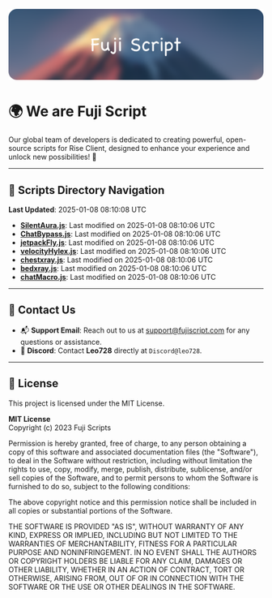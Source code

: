![Banner](.github/b.webp)

# 🌍 **We are Fuji Script**

Our global team of developers is dedicated to creating powerful, open-source scripts for Rise Client, designed to enhance your experience and unlock new possibilities! 🌟

---
<!-- SCRIPTS_NAVIGATION_START -->
## 📂 **Scripts Directory Navigation**

**Last Updated**: 2025-01-08 08:10:08 UTC

- **[SilentAura.js](scripts/SilentAura.js)**: Last modified on 2025-01-08 08:10:06 UTC
- **[ChatBypass.js](scripts/ChatBypass.js)**: Last modified on 2025-01-08 08:10:06 UTC
- **[jetpackFly.js](scripts/jetpackFly.js)**: Last modified on 2025-01-08 08:10:06 UTC
- **[velocityHylex.js](scripts/velocityHylex.js)**: Last modified on 2025-01-08 08:10:06 UTC
- **[chestxray.js](scripts/chestxray.js)**: Last modified on 2025-01-08 08:10:06 UTC
- **[bedxray.js](scripts/bedxray.js)**: Last modified on 2025-01-08 08:10:06 UTC
- **[chatMacro.js](scripts/chatMacro.js)**: Last modified on 2025-01-08 08:10:06 UTC

<!-- SCRIPTS_NAVIGATION_END -->

---

## 💬 **Contact Us**  
- 📬 **Support Email**: Reach out to us at [support@fujiscript.com](mailto:support@fujiscript.com) for any questions or assistance.  
- 💬 **Discord**: Contact **Leo728** directly at `Discord@leo728`.

---

## 📜 **License**

This project is licensed under the MIT License.  

**MIT License**  
Copyright (c) 2023 Fuji Scripts  

Permission is hereby granted, free of charge, to any person obtaining a copy of this software and associated documentation files (the "Software"), to deal in the Software without restriction, including without limitation the rights to use, copy, modify, merge, publish, distribute, sublicense, and/or sell copies of the Software, and to permit persons to whom the Software is furnished to do so, subject to the following conditions:  

The above copyright notice and this permission notice shall be included in all copies or substantial portions of the Software.  

THE SOFTWARE IS PROVIDED "AS IS", WITHOUT WARRANTY OF ANY KIND, EXPRESS OR IMPLIED, INCLUDING BUT NOT LIMITED TO THE WARRANTIES OF MERCHANTABILITY, FITNESS FOR A PARTICULAR PURPOSE AND NONINFRINGEMENT. IN NO EVENT SHALL THE AUTHORS OR COPYRIGHT HOLDERS BE LIABLE FOR ANY CLAIM, DAMAGES OR OTHER LIABILITY, WHETHER IN AN ACTION OF CONTRACT, TORT OR OTHERWISE, ARISING FROM, OUT OF OR IN CONNECTION WITH THE SOFTWARE OR THE USE OR OTHER DEALINGS IN THE SOFTWARE.  
